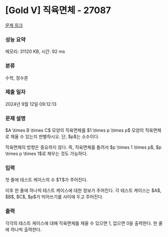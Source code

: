 # [Gold V] 직육면체 - 27087 

[문제 링크](https://www.acmicpc.net/problem/27087) 

### 성능 요약

메모리: 31120 KB, 시간: 92 ms

### 분류

수학, 정수론

### 제출 일자

2024년 9월 12일 09:12:13

### 문제 설명

<p>$A \times B \times C$ 모양의 직육면체를 $1 \times p \times p$ 모양의 직육면체로 채울 수 있는지 판별하시오. 단, $p$는 소수이다.</p>

<p>직육면체의 방향은 중요하지 않다. 즉, 직육면체를 돌려서 $p \times 1 \times p$, $p \times p \times 1$로 채우는 것도 가능하다.</p>

### 입력 

 <p>첫 줄에 테스트 케이스의 수 $T$가 주어진다.</p>

<p>이후 한 줄에 하나씩 테스트 케이스에 대한 정보가 주어진다. 각 테스트 케이스는 $A$, $B$, $C$, $p$가 띄어쓰기를 사이에 두고 주어진다.</p>

### 출력 

 <p>각각의 테스트 케이스에 대해 직육면체를 채울 수 있으면 1, 없으면 0을 출력한다. 한 줄에 하나씩 출력한다.</p>

